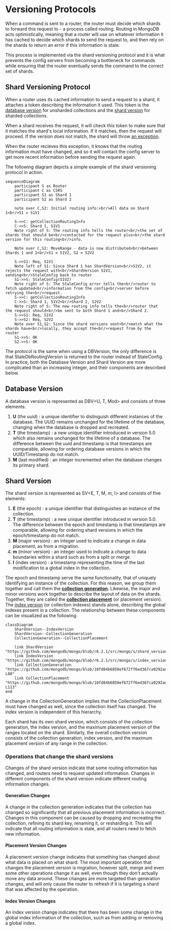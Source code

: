 # Versioning Protocols
When a command is sent to a router, the router must decide which shards to forward this request to - a process called routing. Routing in MongoDB acts optimistically, meaning that a router will use on whatever information it has cached to decide which shards to send the request to, and then rely on the shards to return an error if this information is stale.

This process is implemented via the shard versioning protocol and it is what prevents the config servers from becoming a bottleneck for commands while ensuring that the router eventually sends the command to the correct set of shards.

## Shard Versioning Protocol
When a router uses its cached information to send a request to a shard, it attaches a token describing the information it used. This token is the [database version](#database-version) for unsharded collections and the [shard version](#shard-version) for sharded collections.

When a shard receives the request, it will check this token to make sure that it matches the shard's local information. If it matches, then the request will proceed. If the version does not match, the shard will throw [an exception](https://github.com/mongodb/mongo/blob/r6.0.0/src/mongo/s/stale_exception.h).

When the router recieves this exception, it knows that the routing information must have changed, and so it will contact the config server to get more recent information before sending the request again.

The following diagram depicts a simple example of the shard versioning protocol in action.

```mermaid
sequenceDiagram
    participant S as Router
    participant C as CSRS
    participant S1 as Shard 1
    participant S2 as Shard 2

    note over C,S2: Initial routing info:<br/>All data on Shard 1<br/>S1 = S1V1

    S->>C: getCollectionRoutingInfo
    C->>S: Shard 1, S1V1
    Note right of S: The routing info tells the router<br/>the set of shards that should be<br/>contacted for the request plus<br/>the shard version for this routing<br/>info.

    Note over C,S2: MoveRange - data is now distributed<br/>between Shards 1 and 2<br/>S1 = S1V2, S2 = S2V2

    S->>S1: Req, S1V1
    Note left of S1: Since Shard 1 has ShardVersion<br/>S1V2, it rejects the request with<br/>ShardVersion S1V1, sending<br/>StaleConfig back to router
    S1->>S: StaleConfig(S1V2)
    Note right of S: The StaleConfig error tells the<br/>router to fetch updated<br/>information from the config<br/>server before retrying the<br/>request.
    S->>C: getCollectionRoutingInfo
    C->>S: Shard 1, S1V2<br/>Shard 2, S2V2
    Note right of S: The new routing info tells the<br/>router that the request should<br/>be sent to both Shard 1 and<br/>Shard 2.
    S->>S1: Req, S1V2
    S->>S2: Req, S2V2
    Note over S1,S2: Since the shard versions sent<br/>match what the shards have<br/>locally, they accept the<br/>request from by the router
    S1->>S: OK
    S2->>S: OK
```
The protocol is the same when using a DBVersion, the only difference is that StaleDbRoutingVersion is returned to the router instead of StaleConfig. In practice, both the Database Version and Shard Version are more complicated than an increasing integer, and their components are described below.

## Database Version
A database version is represented as DBV<U, T, Mod> and consists of three elements:

1. __U__ (the uuid) : a unique identifier to distinguish different instances of the database. The UUID remains unchanged for the lifetime of the database, changing when the database is dropped and recreated.
2. __T__ (the timestamp) : a new unique identifier introduced in version 5.0 which also remains unchanged for the lifetime of a database. The difference between the uuid and timestamp is that timestamps are comparable, allowing for ordering database versions in which the UUID/Timestamp do not match.
3. __M__ (last modified) : an integer incremented when the database changes its primary shard.

## Shard Version
The shard version is represented as SV<E, T, M, m, I> and consists of five elements:
1. __E__ (the epoch) : a unique identifier that distinguishes an instance of the collection.
2. __T__ (the timestamp) : a new unique identifier introduced in version 5.0. The difference between the epoch and timestamp is that timestamps are comparable, allowing for ordering shard versions in which the epoch/timestamp do not match.
3. __M__ (major version) : an integer used to indicate a change in data placement, as from a migration.
4. __m__ (minor version) : an integer used to indicate a change to data boundaries within a shard such as from a split or merge.
5. __I__ (index version) : a timestamp representing the time of the last modification to a global index in the collection.

The epoch and timestamp serve the same functionality, that of uniquely identifying an instance of the collection. For this reason, we group them together and call them the [__collection generation__](https://github.com/mongodb/mongo/blob/10fd84b6850ef672ff6ed367ca9292ad8db262d2/src/mongo/s/chunk_version.h#L38-L80). Likewise, the major and minor versions work together to describe the layout of data on the shards. Together, they are called the [__collection placement__](https://github.com/mongodb/mongo/blob/10fd84b6850ef672ff6ed367ca9292ad8db262d2/src/mongo/s/chunk_version.h#L82-L113) (or placement version). The [index version](https://github.com/mongodb/mongo/blob/r6.2.1/src/mongo/s/index_version.h) (or collection indexes) stands alone, describing the global indexes present in a collection. The relationship between these components can be visualized as the following.

```mermaid
classDiagram
    ShardVersion--IndexVersion
    ShardVersion--CollectionGeneration
    CollectionGeneration--CollectionPlacement

    link ShardVersion "https://github.com/mongodb/mongo/blob/r6.2.1/src/mongo/s/shard_version.h"
    link IndexVersion "https://github.com/mongodb/mongo/blob/r6.2.1/src/mongo/s/index_version.h"
    link CollectionGeneration "https://github.com/mongodb/mongo/blob/10fd84b6850ef672ff6ed367ca9292ad8db262d2/src/mongo/s/chunk_version.h#L38-L80"
    link CollectionPlacement "https://github.com/mongodb/mongo/blob/10fd84b6850ef672ff6ed367ca9292ad8db262d2/src/mongo/s/chunk_version.h#L82-L113"
end
```
A change in the CollectionGeneration implies that the CollectionPlacement must have changed as well, since the collection itself has changed. The index version is independent of this hierarchy.

Each shard has its own shard version, which consists of the collection generation, the index version, and the maximum placement version of the ranges located on the shard. Similarly, the overall collection version consists of the collection generation, index version, and the maximum placement version of any range in the collection.

### Operations that change the shard versions
Changes of the shard version indicate that some routing information has changed, and routers need to request updated information. Changes in different components of the shard version indicate different routing information changes.
#### Generation Changes
A change in the collection generation indicates that the collection has changed so significantly that all previous placement information is incorrect. Changes in this component can be caused by dropping and recreating the collection, refining its shard key, renaming it, or resharding it. This will indicate that all routing information is stale, and all routers need to fetch new information.
#### Placement Version Changes
A placement version change indicates that something has changed about what data is placed on what shard. The most important operation that changes the placement version is migration, however split, merge and even some other operations change it as well, even though they don't actually move any data around. These changes are more targeted than generation changes, and will only cause the router to refresh if it is targeting a shard that was affected by the operation.
#### Index Version Changes
An index version change indicates that there has been some change in the global index information of the collection, such as from adding or removing a global index.
